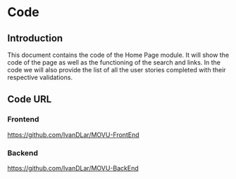 # Code

## Introduction

This document contains the code of the Home Page module. It will show the code of the page as well as the functioning of the search and links. In the code we will also provide the list of all the user stories completed with their respective validations.

## Code URL

### Frontend
https://github.com/IvanDLar/MOVU-FrontEnd

### Backend
https://github.com/IvanDLar/MOVU-BackEnd
